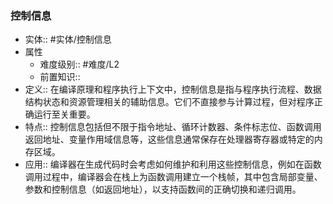 ###  控制信息 
- 实体:: #实体/控制信息 
- 属性
	- 难度级别:: #难度/L2 
	- 前置知识::
- 定义:: 在编译原理和程序执行上下文中，控制信息是指与程序执行流程、数据结构状态和资源管理相关的辅助信息。它们不直接参与计算过程，但对程序正确运行至关重要。
- 特点:: 控制信息包括但不限于指令地址、循环计数器、条件标志位、函数调用返回地址、变量作用域信息等，这些信息通常保存在处理器寄存器或特定的内存区域。
- 应用::  编译器在生成代码时会考虑如何维护和利用这些控制信息，例如在函数调用过程中，编译器会在栈上为函数调用建立一个栈帧，其中包含局部变量、参数和控制信息（如返回地址），以支持函数间的正确切换和递归调用。